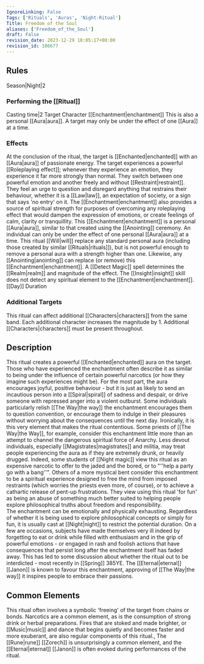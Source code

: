 ```yaml
---
IgnoreLinking: False
Tags: ['Rituals', 'Auras', 'Night-Ritual']
Title: Freedom of the Soul
aliases: ['Freedom_of_the_Soul']
draft: False
revision_date: 2023-12-29 18:05:17+00:00
revision_id: 106677
---
```


## Rules
Season|Night|2
### Performing the [[Ritual]]
Casting time|2 Target Character
[[Enchantment|enchantment]] This is also a personal [[Aura|aura]]. A target may only be under the effect of one [[Aura]] at a time.
### Effects
At the conclusion of the ritual, the target is [[Enchanted|enchanted]] with an [[Aura|aura]] of passionate energy. The target experiences a powerful [[Roleplaying effect]]; whenever they experience an emotion, they experience it far more strongly than normal. They switch between one powerful emotion and another freely and without [[Restraint|restraint]]. They feel an urge to question and disregard anything that restrains their behaviour, whether it is a [[Law|law]], an expectation of society, or a sign that says 'no entry' on it.
The [[Enchantment|enchantment]] also provides a source of spiritual strength for purposes of overcoming any roleplaying effect that would dampen the expression of emotions, or create feelings of calm, clarity or tranquillity.
This [[Enchantment|enchantment]] is a personal [[Aura|aura]], similar to that created using the [[Anointing]] ceremony. An individual can only be under the effect of one personal [[Aura|aura]] at a time. This ritual [[Will|will]] replace any standard personal aura (including those created by similar [[Rituals|rituals]]), but is not powerful enough to remove a personal aura with a strength higher than one. Likewise, any [[Anointing|anointing]] can replace (or remove) this [[Enchantment|enchantment]]. A [[Detect Magic]] spell determines the [[Realm|realm]] and magnitude of the effect. The [[Insight|insight]] skill does not detect any spiritual element to the [[Enchantment|enchantment]].
[[Day]] Duration
### Additional Targets
This ritual can affect additional [[Characters|characters]] from the same band. Each additional character increases the magnitude by 1. Additional [[Characters|characters]] must be present throughout.
## Description
This ritual creates a powerful [[Enchanted|enchanted]] aura on the target. Those who have experienced the enchantment often describe it as similar to being under the influence of certain powerful narcotics (or how they imagine such experiences might be). For the most part, the aura encourages joyful, positive behaviour - but it is just as likely to send an incautious person into a [[Spiral|spiral]] of sadness and despair, or drive someone with repressed anger into a violent outburst. 
Some individuals particularly relish [[The Way|the way]] the enchantment encourages them to question convention, or encourage them to indulge in their pleasures without worrying about the consequences until the next day. Ironically, it is this very element that makes the ritual contentious. Some priests of [[The Way|the Way]], for example, consider this enchantment little more than an attempt to channel the dangerous spiritual force of Anarchy. Less devout individuals, especially [[Magistrates|magistrates]] and militia, may treat people experiencing the aura as if they are extremely drunk, or heavily drugged.
Indeed, some students of [[Night magic]] view this ritual as an expensive narcotic to offer to the jaded and the bored, or to "''help a party go with a bang''". Others of a more mystical bent consider this enchantment to be a spiritual experience designed to free the mind from imposed restraints (which worries the priests even more, of course), or to achieve a cathartic release of pent-up frustrations. They view using this ritual 'for fun' as being an abuse of something much better suited to helping people explore philosophical truths about freedom and responsibility.  
The enchantment can be emotionally and physically exhausting. Regardless of whether it is being used to explore philosophical concepts or simply for fun, it is usually cast at [[Night|night]] to restrict the potential duration. On a few are occasions, subjects have made themselves very ill indeed by forgetting to eat or drink while filled with enthusiasm and in the grip of powerful emotions - or engaged in rash and foolish actions that have consequences that persist long after the enchantment itself has faded away. This has led to some discussion about whether the ritual out to be interdicted - most recently in [[Spring]] 385YE.
The [[Eternal|eternal]] [[Janon]] is known to favour this enchantment, approving of [[The Way|the way]] it inspires people to embrace their passions.
## Common Elements
This ritual often involves a symbolic 'freeing' of the target from chains or bonds. Narcotics are a common element, as is the consumption of strong drink or herbal preparations. Fires that are stoked and made brighter, or [[Music|music]] and dance that begins quietly and becomes faster and more exuberant, are also regular components of this ritual., 
The [[Rune|rune]] [[Zorech]] is unsurprisingly a common element, and the [[Eternal|eternal]] [[Janon]] is often evoked during performances of the ritual.